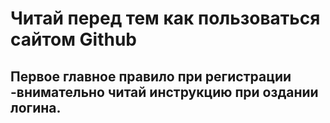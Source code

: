 # Читай перед тем как пользоваться сайтом Github

## Первое главное правило при регистрации -внимательно читай инструкцию при оздании логина.